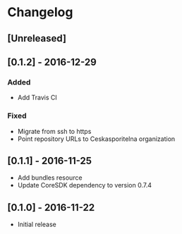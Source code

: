 # Changelog

## [Unreleased]

## [0.1.2] - 2016-12-29
### Added
  - Add Travis CI

### Fixed
  - Migrate from ssh to https
  - Point repository URLs to Ceskasporitelna organization

## [0.1.1] - 2016-11-25
- Add bundles resource
- Update CoreSDK dependency to version 0.7.4

## [0.1.0] - 2016-11-22
- Initial release